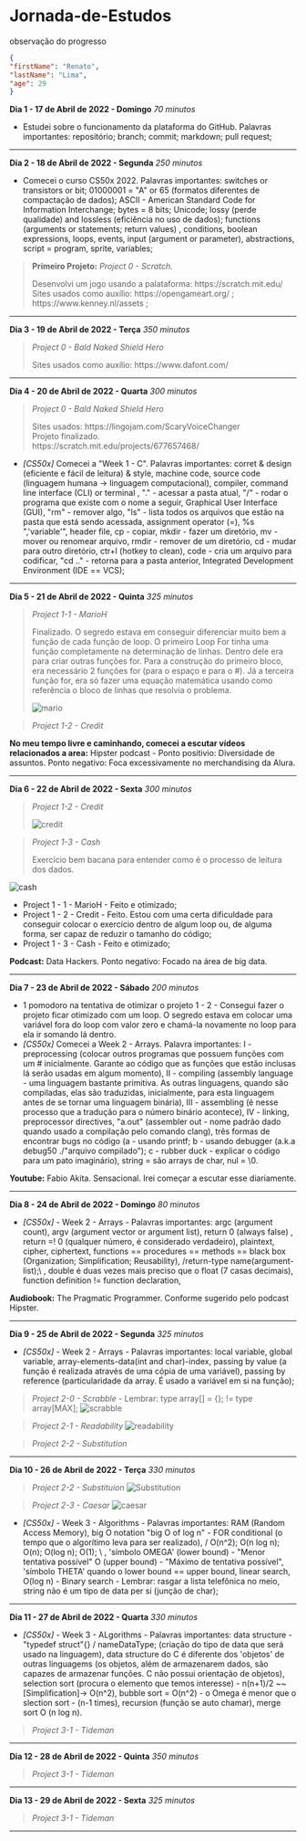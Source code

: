 # Jornada-de-Estudos
observação do progresso

```json
{
"firstName": "Renato",
"lastName": "Lima",
"age": 29
}
```

**Dia 1 - 17 de Abril de 2022 - Domingo** *70 minutos*
* Estudei sobre o funcionamento da plataforma do GitHub. Palavras importantes: repositório; branch; commit; markdown; pull request; 

---
**Dia 2 - 18 de Abril de 2022 - Segunda** *250 minutos*
* Comecei o curso CS50x 2022. Palavras importantes: switches or transistors or bit; 01000001 = "A" or 65 (formatos diferentes de compactação de dados); ASCII - American Standard Code for Information Interchange; bytes = 8 bits; Unicode; lossy (perde qualidade) and lossless (eficiência no uso de dados); functions (arguments or statements; return values) , conditions, boolean expressions, loops, events, input (argument or parameter), abstractions, script = program, sprite, variables;
> **Primeiro Projeto:** *Project 0 - Scratch.*
> <p> Desenvolvi um jogo usando a palataforma: https://scratch.mit.edu/ <br>Sites usados como auxílio: https://opengameart.org/ ; https://www.kenney.nl/assets ;</p> 

---
**Dia 3 - 19 de Abril de 2022 - Terça** *350 minutos*
> *Project 0 - Bald Naked Shield Hero*
> <p> Sites usados como auxílio: https://www.dafont.com/ </p>

---
**Dia 4 - 20 de Abril de 2022 - Quarta** *300 minutos*
> *Project 0 - Bald Naked Shield Hero*
> <p> Sites usados: https://lingojam.com/ScaryVoiceChanger <br> Projeto finalizado.<br> https://scratch.mit.edu/projects/677657468/ </p>
* *[CS50x]* Comecei a "Week 1 - C". Palavras importantes: corret & design (eficiente e fácil de leitura) & style, machine code,  source code (linguagem humana -> linguagem computacional), compiler, command line interface (CLI) or terminal , "." - acessar a pasta atual, "/" - rodar o programa que existe com o nome a seguir, Graphical User Interface (GUI), "rm" - remover algo, "ls" - lista todos os arquivos que estão na pasta que está sendo acessada, assignment operator (=), %s ",'variable'", header file, cp - copiar, mkdir - fazer um diretório, mv - mover ou renomear arquivo, rmdir - remover de um diretório, cd - mudar para outro diretório, ctr+l (hotkey to clean), code - cria um arquivo para codificar, "cd .." - retorna para a pasta anterior, Integrated Development Environment (IDE == VCS);

---
**Dia 5 - 21 de Abril de 2022 - Quinta** *325 minutos*
> *Project 1-1 - MarioH* <p> Finalizado. O segredo estava em conseguir diferenciar muito bem a função de cada função de loop. O primeiro Loop For tinha uma função completamente na determinação de linhas. Dentro dele era para criar outras funções for. Para a construção do primeiro bloco, era necessário 2 funções for (para o espaço e para o #). Já a terceira função for, era só fazer uma equação matemática usando como referência o bloco de linhas que resolvia o problema. </p>
![mario](https://user-images.githubusercontent.com/103901889/165348916-4d2e7576-019a-4672-b759-01a8ce973f4e.png)

> *Project 1-2 - Credit* 

**No meu tempo livre e caminhando, comecei a escutar vídeos relacionados a area:** Hipster podcast - Ponto positivio: Diversidade de assuntos. Ponto negativo: Foca excessivamente no merchandising da Alura. 

---
**Dia 6 - 22 de Abril de 2022 - Sexta** *300 minutos*
> *Project 1-2 - Credit* <p> </p>
![credit](https://user-images.githubusercontent.com/103901889/165348810-2ea860a5-bef2-41c1-97cf-9843ec1279c6.png)

> *Project 1-3 - Cash* 
> <p> Exercício bem bacana para entender como é o processo de leitura dos dados. </p>
![cash](https://user-images.githubusercontent.com/103901889/165348882-ae70cf33-33b3-4812-85ce-e58e7eb606ab.png)

* Project 1 - 1 - MarioH - Feito e otimizado;
* Project 1 - 2 - Credit - Feito. Estou com uma certa dificuldade para conseguir colocar o exercício dentro de algum loop ou, de alguma forma, ser capaz de reduzir o tamanho do código;
* Project 1 - 3 - Cash - Feito e otimizado;

**Podcast:** Data Hackers. Ponto negativo: Focado na área de big data.

---
**Dia 7 - 23 de Abril de 2022 - Sábado** *200 minutos*
* 1 pomodoro na tentativa de otimizar o projeto 1 - 2 - Consegui fazer o projeto ficar otimizado com um loop. O segredo estava em colocar uma variável fora do loop com valor zero e chamá-la novamente no loop para ela ir somando lá dentro.
* *[CS50x]* Comecei a Week 2 - Arrays. Palavra importantes: I - preprocessing (colocar outros programas que possuem funções com um # inicialmente. Garante ao código que as funções que estão inclusas lá serão usadas em algum momento), II - compiling (assembly language - uma linguagem bastante primitiva. As outras linguagens, quando são compiladas, elas são traduzidas, inicialmente, para esta linguagem antes de se tornar uma linguagem binária), III - assembling (é nesse processo que a tradução para o número binário acontece), IV - linking, preprocessor directives, "a.out" (assembler out - nome padrão dado quando usado a compilação pelo comando clang), três formas de encontrar bugs no código (a - usando printf; b - usando debugger (a.k.a debug50 ./"arquivo compilado"); c - rubber duck - explicar o código para um pato imaginário), string = são arrays de char, nul = \0.

**Youtube:** Fabio Akita. Sensacional. Irei começar a escutar esse diariamente.

---
**Dia 8 - 24 de Abril de 2022 - Domingo** *80 minutos*
* *[CS50x]* - Week 2 - Arrays - Palavras importantes: argc (argument count), argv (argument vector or argument list), return 0 (always false) , return =! 0 (qualquer número, é considerado verdadeiro), plaintext, cipher, ciphertext, functions == procedures == methods == black box (Organization; Simplification; Reusability), /return-type name(argument-list);\ , double é duas vezes mais preciso que o float (7 casas decimais),  function definition != function declaration, 

**Audiobook:** The Pragmatic Programmer. Conforme sugerido pelo podcast Hipster.

---
**Dia 9 - 25 de Abril de 2022 - Segunda** *325 minutos*
* *[CS50x]* - Week 2 - Arrays - Palavras importantes: local variable, global variable, array-elements-data(int and char)-index, passing by value (a função é realizada através de uma cópia de uma variável), passing by reference (particularidade da array. É usado a variável em si na função);
> *Project 2-0 - Scrabble* - Lembrar: type array[] = {}; != type array[MAX]; 
![scrabble](https://user-images.githubusercontent.com/103901889/165348670-fc818816-a15d-4fb4-a3c9-0f52554384ce.png)

> *Project 2-1 - Readability*
![readability](https://user-images.githubusercontent.com/103901889/165348617-3eee7dd2-92ca-4486-befe-d8cf7e32276d.png)

> *Project 2-2 - Substitution*

---
**Dia 10 - 26 de Abril de 2022 - Terça** *330 minutos*
> *Project 2-2 - Substituion*
![Substitution](https://user-images.githubusercontent.com/103901889/165347669-738d87df-f349-4946-b227-fa1f8fb0a1f5.png)

> *Project 2-3 - Caesar*
![caesar](https://user-images.githubusercontent.com/103901889/165389938-b43e8b32-fe4c-4cf0-8327-3519b5edd5a8.png)

* *[CS50x]* - Week 3 - Algorithms - Palavras importantes: RAM (Random Access Memory), big O notation "big O of log n" - FOR conditional (o tempo que o algorítimo leva para ser realizado), / O(n^2); O(n log n); O(n); O(log n); O(1); \ , 'símbolo OMEGA' (lower bound) - "Menor tentativa possível" O (upper bound) - "Máximo de tentativa possível", 'símbolo THETA' quando o lower bound == upper bound, linear search, O(log n) - Binary search - Lembrar: rasgar a lista telefônica no meio, string não é um tipo de data per si (junção de char);

---
**Dia 11 - 27 de Abril de 2022 - Quarta** *330 minutos*
* *[CS50x]* - Week 3 - ALgorithms - Palavras importantes: data structure - "typedef struct"{} / nameDataType; (criação do tipo de data que será usado na linguagem), data structure do C é diferente dos 'objetos' de outras linguagems (os objetos, além de armazenarem dados, são capazes de armazenar funções. C não possui orientação de objetos), selection sort (procura o elemento que temos interesse) - n(n+1)/2 ~~ [Simplification]-> O(n^2), bubble sort = O(n^2) - o Omega é menor que o slection sort - (n-1 times), recursion (função se auto chamar), merge sort O (n log n).

> *Project 3-1 - Tideman*

---
**Dia 12 - 28 de Abril de 2022 - Quinta** *350 minutos*
> *Project 3-1 - Tideman*

---
**Dia 13 - 29 de Abril de 2022 - Sexta** *325 minutos*
> *Project 3-1 - Tideman*

---
